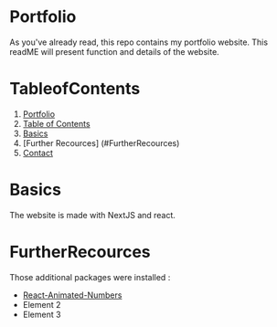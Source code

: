 # Portfolio

As you've already read, this repo contains my portfolio website. This readME will present function and details of the website. 

# TableofContents

1. [Portfolio](#Portfolio)
2. [Table of Contents](#TableofContents)
3. [Basics](#Basics)
4. [Further Recources] (#FurtherRecources)
9. [Contact](#Contact)

# Basics

The website is made with NextJS and react.

# FurtherRecources

Those additional packages were installed : 

- [React-Animated-Numbers](https://www.npmjs.com/package/react-animated-number)
- Element 2
- Element 3
